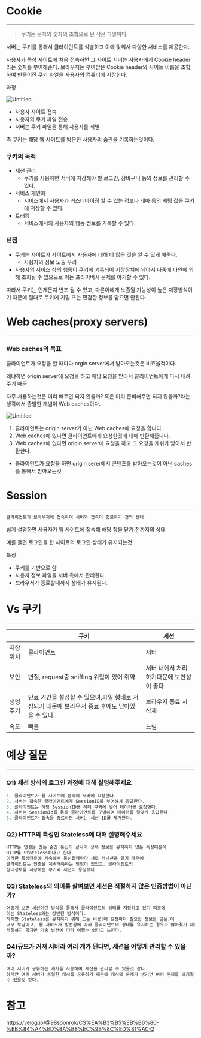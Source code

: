 # Cookie

---

> 쿠키는 문자와 숫자의 조합으로 된 작은 파일이다.
>

서버는 쿠키를 통해서 클라이언트를 식별하고 이에 맞춰서 다양한 서비스를 제공한다.

사용자가  특성 사이트에 처음 접속하면 그 사이트 서버는 사용자에게 Cookie header라는 숫자를 부여해준다. 브라우저는 부여받은 Cookie header와 사이트 이름을 조합하여 만들어진 쿠키 파일을 사용자의 컴퓨터에 저장한다.

과정

![Untitled](https://file.notion.so/f/f/bea1f681-e907-4ad0-8d9e-c46aa582a35d/86acc03c-976f-46d9-b556-613102d96874/Untitled.png?id=82c8ed2b-acdc-4de8-8254-ad2738dae529&table=block&spaceId=bea1f681-e907-4ad0-8d9e-c46aa582a35d&expirationTimestamp=1708617600000&signature=qNU13BglUhJjMtnJoRcpT3gJeBwza5xDtYXbpj4w-U4&downloadName=Untitled.png)

- 사용자 사이트 접속
- 사용자의 쿠키 파일 전송
- 서버는 쿠키 파일을 통해 사용자를 식별

즉 쿠키는 해당 웹 사이트를 방문한 사용자의 습관을 기록하는것이다.

### 쿠키의 목적

- 세션 관리
    - 쿠키를 사용하면 서버에 저장해야 할 로그인, 장바구니 등의 정보를 관리할 수 있다.
- 서비스 개인화
    - 서비스에서 사용자가 커스터마이징 할 수 있는 정보나  테마 등의 세팅 값을 쿠키에 저장할 수 있다.
- 트래킹
    - 서비스에서의 사용자의 행동 정보를 기록할 수 있다.

### 단점

- 쿠키는 사이트가 사이트에서 사용자에 대해 더 많은 것을 알 수 있게 해준다.
    - 사용자의 정보 노출 우려
- 사용자의 서비스 상의 행동이 쿠키에 기록되어 저장장치에 남아서 나중에 타인에 의해 조회될 수 있으므로 이는 프라이버시 문제를 야기할 수 있다.

따라서 쿠키는 언제든지 변조 될 수 있고, 다른이에게 노출될 가능성이 높은 저장방식이기 때문에 절대로 쿠키에 기밀 또는 민감한 정보를 담으면 안된다.

# Web caches(proxy servers)

---

### Web caches의 목표

클라이언트가 요청을 할 때마다 orgin server에서 받아오는것은 비효율적이다.

왜냐하면 origin server에 요청을 하고 해당 요청을 받아서 클라이언트에게 다시 내려주기 때문

자주 사용하는것은 미리 빼두면 되지 않을까? 혹은 미리 준비해주면 되지 않을까?라는 생각에서 출발한 개념이 Web caches이다.

![Untitled](https://file.notion.so/f/f/bea1f681-e907-4ad0-8d9e-c46aa582a35d/aaffeb9c-bc30-46d4-a17a-e4d6945566de/Untitled.png?id=abc8320a-a71f-45ca-a987-30aa15f2e2fc&table=block&spaceId=bea1f681-e907-4ad0-8d9e-c46aa582a35d&expirationTimestamp=1708617600000&signature=bfCxfBwhmR9gKQ7JsJeuvv_VIw4ubWFl6DF0GMpTS5g&downloadName=Untitled.png)

1. 클라이언트는 origin server가 아닌 Web caches에 요청을 합니다.
2. Web caches에 있다면 클라이언트에게 요청한것에 대해 반환해줍니다.
3. Web caches에 없다면 origin server에 요청을 하고 그 요청을 캐쉬가 받아서 반환한다.

- 클라이언트가 요청을 하면 origin serer에서 콘텐츠를 받아오는것이 아닌 caches를 통해서 받아오는것

# Session

---

```java
클라이언트가 브라우저에 접속하여 서버와 접속이 종료하기 전의 상태
```

쉽게 설명하면 사용자가 웹 사이트에 접속해 해당 창을 닫기 전까지의 상태

예를 들면 로그인을 한 사이트의 로그인 상태가 유지되는것.

특징

- 쿠키를 기반으로 함
- 사용자 정보 파일을 서버 측에서 관리한다.
- 브라우저가 종료할때까지 상태가 유지된다.

# Vs 쿠키

---

|  | 쿠키                                                      | 세션                     |
| --- |---------------------------------------------------------|------------------------|
| 저장 위치 | 클라이언트                                                   | 서버                     |
| 보안 | 변질, request중 sniffing 위험이 있어 취약                         | 서버 내에서 처리하기때문에 보안성이 좋다 |
| 생명주기 | 만료 기간을 설정할 수 있으며,파일 형태로 저장되기 때문에 브라우저 종료 후에도 남아있을 수 있다. | 브라우저 종료 시 삭제 |
| 속도 | 빠름                                                      | 느림 |

# 예상 질문

---

### Q1) 세션 방식의 로그인 과정에 대해 설명해주세요

```java
1. 클라이언트가 웹 사이트에 접속해 서버에 요청한다.
2. 서버는 접속한 클라이언트에게 SessionID를 부여해서 응답한다.
3. 클라이언트는 해당 SessionID를 헤더 쿠키에 넣어 데이터를 요청한다.
4. 서버는 SessionId를 통해 클라이언트를 구별하여 데이터를 알맞게 응답한다.
5. 클라이언트가 접속을 종료하면 서버는 세션 ID를 제거한다.
```

### Q2) HTTP의 특성인 Stateless에 대해 설명해주세요

```java
HTTP는 연결을 끊는 순간 통신이 끝나며 상태 정보를 유지하지 않는 특성때문에 
HTTP를 Stateless하다고 한다.
이러한 특성때문에 계속해서 통신할때마다 새로 커넥션을 열기 때문에 
클라이언트는 인증을 계속해야하는 단점이 있었고, 클라이언트의
상태정보를 저장하는 쿠키와 세션이 등장했다.
```

### Q3) Stateless의 의미를 살펴보면 세션은 적절하지 않은 인증방법이 아닌가?

```java
어떻게 보면 세션이란 방식을 통해서 클라이언트의 상태를 저장하고 있기 때문에
이는 Stateless와는 상반된 방식이다.
하지만 Stateless를 유지하기 위해 드는 비용(매 요청마다 필요한 정보를 담는)이
너무 부담이고, 웹 서비스가 발전함에 따라 클라이언트의 상태를 유지하는 경우가 많아졌기 때문에
적절하지 않지만 기술 발전에 따라 어쩔수 없다고 느낀다.
```

### Q4)규모가 커져 서버라 여러 개가 된다면, 세션을 어떻게 관리할 수 있을까?

```java
여러 서버가 공유하는 캐시를 사용하여 세션을 관리할 수 있을것 같다.
하지만 여러 서버가 동일한 캐시를 공유하기 때문에 캐시에 문제가 생기면 여러 문제를 야기될
수 있을것 같다.
```

# 참고
https://velog.io/@98soonrok/CS%EA%B3%B5%EB%B6%80-%EB%84%A4%ED%8A%B8%EC%9B%8C%ED%81%AC-2